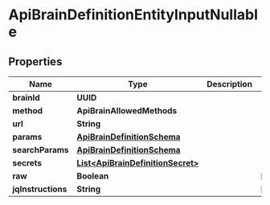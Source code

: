 

# ApiBrainDefinitionEntityInputNullable


## Properties

| Name | Type | Description | Notes |
|------------ | ------------- | ------------- | -------------|
|**brainId** | **UUID** |  |  |
|**method** | **ApiBrainAllowedMethods** |  |  |
|**url** | **String** |  |  |
|**params** | [**ApiBrainDefinitionSchema**](ApiBrainDefinitionSchema.md) |  |  |
|**searchParams** | [**ApiBrainDefinitionSchema**](ApiBrainDefinitionSchema.md) |  |  |
|**secrets** | [**List&lt;ApiBrainDefinitionSecret&gt;**](ApiBrainDefinitionSecret.md) |  |  |
|**raw** | **Boolean** |  |  [optional] |
|**jqInstructions** | **String** |  |  [optional] |



